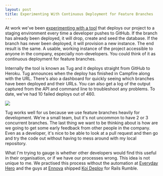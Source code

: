 ```yaml
---
layout: post
title: Experimenting With Continuous Deployment for Feature Branches
---
```


At work we've been [experimenting with a tool](https://twitter.com/tatejohnson/status/311268504995254273) that deploys our project to a staging environment every time a developer pushes to GitHub. If the branch has already been deployed, it will drop, create and seed the database. If the branch has never been deployed, it will provision a new instance. The end result is the same. A usable, working instance of the project accessible to anyone in the company, especially non-developers. You could think of it as continuous deployment for feature branches.

Internally the tool is known as Tug and it deploys straight from GitHub to Heroku. Tug announces when the deploy has finished in Campfire along with the URL. There's also a dashboard for quickly seeing which branches have been deployed and their URLs. You can also get a log of the output captured from the API and command line to troubleshoot any problems. To date, we've had 10 failed deploys out of 460.

[![]({{base.url}}/images/posts/2013-05-06-experimenting-with-continuous-deployment-for-feature-branches/tug_thumb.png)]({{base.url}}/images/posts/2013-05-06-experimenting-with-continuous-deployment-for-feature-branches/tug.png)

Tug works well for us because we use feature branches heavily for development. We're a small team, but it's not uncommon to have 2 or 3 concurrent branches. The last thing we want to be thinking about is how are we going to get some early feedback from other people in the company. Even as a developer, it's nice to be able to look at a pull request and then go and try the code out without having to mess around with my local repository.

What I'm trying to gauge is whether other developers would find this useful in their organisation, or if we have our processes wrong. This idea is not unique to me. We practised this process without the automation at [Everyday Hero](http://everydayhero.com) and the guys at [Ennova](http://ennova.com.au) shipped [Koi Deploy](https://koideploy.com/) for Rails Rumble.
